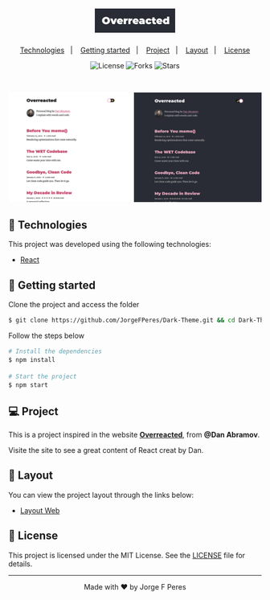 <h1 align="center">
    <img alt="overreacted" src="public/Logo.png" width="160px">
</h1>

<p align="center">
  <a href="#-technologies">Technologies</a>&nbsp;&nbsp;&nbsp;|&nbsp;&nbsp;&nbsp;
  <a href="#-layout">Getting started</a>&nbsp;&nbsp;&nbsp;|&nbsp;&nbsp;&nbsp;
  <a href="#-project">Project</a>&nbsp;&nbsp;&nbsp;|&nbsp;&nbsp;&nbsp;
  <a href="#-layout">Layout</a>&nbsp;&nbsp;&nbsp;|&nbsp;&nbsp;&nbsp;
  <a href="#-license">License</a>
</p>

<p align="center">
  <img  src="https://img.shields.io/static/v1?label=license&message=MIT&color=d23669&labelColor=121214" alt="License">
  
  <img src="https://img.shields.io/github/forks/JorgeFPeres/Dark-Theme?label=forks&message=MIT&color=d23669&labelColor=121214" alt="Forks">

  <img src="https://img.shields.io/github/stars/JorgeFPeres/Dark-Theme?label=stars&message=MIT&color=d23669&labelColor=121214" alt="Stars">
</p>

<br>

<p align="center">
  <img alt="Overreacted" src="public/example.jpg">
</p>

## 🧪 Technologies

This project was developed using the following technologies:

- [React](https://reactjs.org)

## 🚀 Getting started

Clone the project and access the folder

```bash
$ git clone https://github.com/JorgeFPeres/Dark-Theme.git && cd Dark-Theme
```

Follow the steps below

```bash
# Install the dependencies
$ npm install

# Start the project
$ npm start
```

## 💻 Project

This is a project inspired in the website **[Overreacted](https://overreacted.io/)**, from **@Dan Abramov**.

Visite the site to see a great content of React creat by Dan.

## 🔖 Layout

You can view the project layout through the links below:

- [Layout Web](https://overreacted.io/)

## 📝 License

This project is licensed under the MIT License. See the [LICENSE](LICENSE.md) file for details.

---

<p align="center">Made with ❤️ by Jorge F Peres</p>

